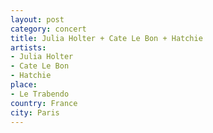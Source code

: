 ```yaml
---
layout: post
category: concert
title: Julia Holter + Cate Le Bon + Hatchie
artists: 
- Julia Holter
- Cate Le Bon
- Hatchie
place: 
- Le Trabendo
country: France
city: Paris
---
```


